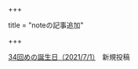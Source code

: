+++

title = "noteの記事追加"

+++

[34回めの誕生日（2021/7/1）](https://note.com/nazono_obasan/n/n1324ac87493e)　新規投稿

